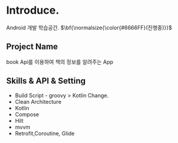 
# Introduce.

Android 개발 학습공간. $\bf{\normalsize{\color{#6666FF}(진행중)}}$

## Project Name

 book Api를 이용하여 책의 정보를 알려주는 App 


## Skills & API & Setting

- Build Script - groovy > Kotlin Change.
- Clean Architecture
- Kotlin
- Compose 
- Hilt
- mvvm 
- Retrofit,Coroutine, Glide
